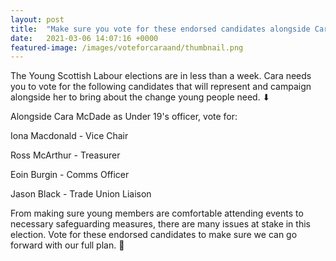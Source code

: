 ```yaml
---
layout: post
title:  "Make sure you vote for these endorsed candidates alongside Cara ✊"
date:   2021-03-06 14:07:16 +0000
featured-image: /images/voteforcaraand/thumbnail.png
---
```

The Young Scottish Labour elections are in less than a week. Cara needs you to vote for the following candidates that will represent and campaign alongside her to bring about the change young people need. ⬇

Alongside Cara McDade as Under 19's officer, vote for:

Iona Macdonald - Vice Chair

Ross McArthur - Treasurer

Eoin Burgin - Comms Officer

Jason Black - Trade Union Liaison 

From making sure young members are comfortable attending events to necessary safeguarding measures, there are many issues at stake in this election. Vote for these endorsed candidates to make sure we can go forward with our full plan. 🌹


